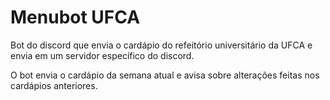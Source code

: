 # Menubot UFCA
 
Bot do discord que envia o cardápio do refeitório universitário da UFCA e envia em um servidor específico do discord.

O bot envia o cardápio da semana atual e avisa sobre alterações feitas nos cardápios anteriores.

